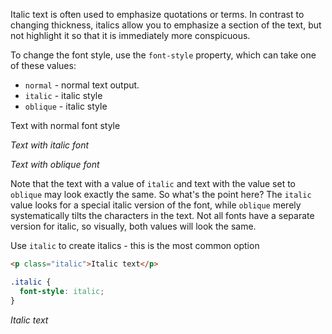 Italic text is often used to emphasize quotations or terms. In contrast to changing thickness, italics allow you to emphasize a section of the text, but not highlight it so that it is immediately more conspicuous.

To change the font style, use the `font-style` property, which can take one of these values:

* `normal` - normal text output.
* `italic` - italic style
* `oblique` - italic style

<div class="hexlet-basics-example my-3">
  <p>Text with normal font style</p>
  <p style="font-style: italic">Text with italic font</p>
  <p style="font-style: oblique" class="m-0">Text with oblique font</p>
</div>

Note that the text with a value of `italic` and text with the value set to `oblique` may look exactly the same. So what's the point here? The `italic` value looks for a special italic version of the font, while `oblique` merely systematically tilts the characters in the text. Not all fonts have a separate version for italic, so visually, both values will look the same.

Use `italic` to create italics - this is the most common option

```html
<p class="italic">Italic text</p>
```

```css
.italic {
  font-style: italic;
}
```

<div class="hexlet-basics-example my-3">
  <p style="font-style: italic" class="m-0">Italic text</p>
</div>
